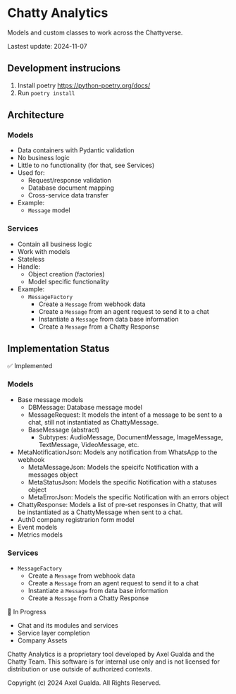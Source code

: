 # Chatty Analytics
Models and custom classes to work across the Chattyverse.

Lastest update: 2024-11-07

## Development instrucions

1) Install poetry https://python-poetry.org/docs/
2) Run `poetry install`


## Architecture

### Models
- Data containers with Pydantic validation
- No business logic
- Little to no functionality (for that, see Services)
- Used for:
  - Request/response validation
  - Database document mapping
  - Cross-service data transfer
- Example:
  - `Message` model

### Services
- Contain all business logic
- Work with models
- Stateless
- Handle:
  - Object creation (factories)
  - Model specific functionality
- Example:
  - `MessageFactory`
    - Create a `Message` from webhook data
    - Create a `Message` from an agent request to send it to a chat
    - Instantiate a `Message` from data base information
    - Create a `Message` from a Chatty Response

## Implementation Status

✅ Implemented

### Models
- Base message models
    - DBMessage: Database message model
    - MessageRequest: It models the intent of a message to be sent to a chat, still not instantiated as ChattyMessage.
    - BaseMessage (abstract)
        - Subtypes: AudioMessage, DocumentMessage, ImageMessage, TextMessage, VideoMessage, etc.
- MetaNotificationJson: Models any notification from WhatsApp to the webhook
    - MetaMessageJson: Models the speicifc Notification with a messages object
    - MetaStatusJson: Models the specific Notification with a statuses object
    - MetaErrorJson: Models the specific Notification with an errors object
- ChattyResponse: Models a list of pre-set responses in Chatty, that will be instantiated as a ChattyMessage when sent to a chat.
- Auth0 company registrarion form model
- Event models
- Metrics models

### Services
- `MessageFactory`
    - Create a `Message` from webhook data
    - Create a `Message` from an agent request to send it to a chat
    - Instantiate a `Message` from data base information
    - Create a `Message` from a Chatty Response

🚧 In Progress
- Chat and its modules and services
- Service layer completion
- Company Assets

Chatty Analytics is a proprietary tool developed by Axel Gualda and the Chatty Team. This software is for internal use only and is not licensed for distribution or use outside of authorized contexts.

Copyright (c) 2024 Axel Gualda. All Rights Reserved.
